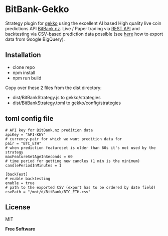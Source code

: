 # BitBank-Gekko

Strategy plugin for [gekko] using the excellent AI based High quality live coin predictions API [BitBank.nz].
Live / Paper trading via [REST API] and backtesting via CSV-based prediction data possible (see [here] how to export data from Google BigQuery).

 ## Installation
* clone repo
* npm install
* npm run build

Copy over these 2 files from the dist directory:
* dist/BitBankStrategy.js to gekko/strategies
* dist/BitBankStrategy.toml to gekko/config/strategies

## toml config file

```
# API key for BitBank.nz predition data
apiKey = "API-KEY"
# currency-pair for which we want predition data for
pair = "BTC_ETH"
# when prediction featureset is older than 60s it's not used by the strategy
maxFeatureSetAgeInSeconds = 60
# time period for getting new candles (1 min is the minimum)
candlePeriodInMinutes = 1

[backTest]
# enable backtesting 
enable = true
# path to the exported CSV (export has to be ordered by date field)
csvPath = "/mnt/d/BitBank/BTC_ETH.csv"

```

License
----
MIT

**Free Software**


  [gekko]: <http://gekko.wizb.it>
  [BitBank.nz]: <https://bitbank.nz/>
  [REST API]: <https://bitbank.nz/api>
  [here]: <http://blog.bitbank.nz/backtesting-cryptocurrency-trading-with-bigquery/>